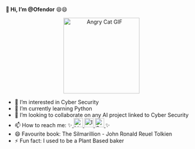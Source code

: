 **👋 Hi, I’m @Ofendor** 😄😄

<p align="center">
  <img src="https://media1.tenor.com/m/3ovqIbBiVFsAAAAd/when-computer-dies-when-almost-finish-angry-cat.gif" alt="Angry Cat GIF" width="200" />
</p>


- 👀 I’m interested in Cyber Security
- 🌱 I’m currently learning Python
- 💞️ I’m looking to collaborate on any AI project linked to Cyber Security
- 📫 How to reach me: ✨<a href="https://www.linkedin.com/in/emilio-mardones" target="_blank">
  <img src="https://upload.wikimedia.org/wikipedia/commons/c/ca/LinkedIn_logo_initials.png" alt="LinkedIn Badge" width="24" height="24" />
</a><a href="https://www.instagram.com/elcaminauta/" target="_blank">
  <img src="https://upload.wikimedia.org/wikipedia/commons/a/a5/Instagram_icon.png" alt="Instagram Badge" width="24" height="24" />
</a><a href="mailto:milomardones.nc@gmail.com" target="_blank">
  <img src="https://www.clipartmax.com/png/small/31-316827_gmail-icon-gmail-icon.png" alt="Gmail Icon" width="24" height="24">
</a>✨
- 😄 Favourite book: The Silmarillion - John Ronald Reuel Tolkien
- ⚡ Fun fact: I used to be a Plant Based baker

<!---
Ofendor/Ofendor is a ✨ special  repository because its `README.md` (this file) appears on your GitHub profile.
You can click the Preview link to take a look at your changes.
--->
